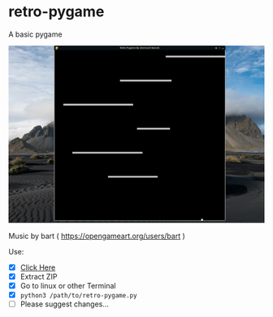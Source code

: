 # retro-pygame
A basic pygame

![Screenshot](screenshot.png)

Music by bart ( https://opengameart.org/users/bart )

Use:
- [x] [Click Here](https://github.com/desvasicek/retro-pygame/archive/refs/heads/main.zip)
- [x] Extract ZIP
- [x] Go to linux or other Terminal
- [x] ``python3 /path/to/retro-pygame.py``
- [ ] Please suggest changes...
